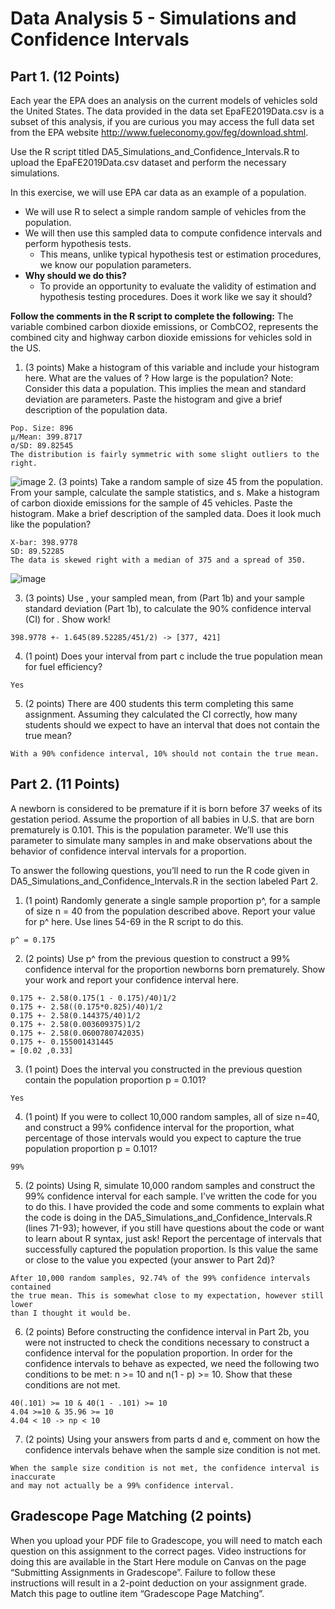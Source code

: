 # Data Analysis 5 - Simulations and Confidence Intervals
## Part 1. (12 Points)
Each year the EPA does an analysis on the current models of vehicles sold the United States. The data provided in the data set EpaFE2019Data.csv is a subset of this analysis, if you are curious you may access the full data set from the EPA website http://www.fueleconomy.gov/feg/download.shtml.

Use the R script titled DA5_Simulations_and_Confidence_Intervals.R to upload the EpaFE2019Data.csv dataset and perform the necessary simulations.

In this exercise, we will use EPA car data as an example of a population.
- We will use R to select a simple random sample of vehicles from the population.
- We will then use this sampled data to compute confidence intervals and perform hypothesis tests.
  - This means, unlike typical hypothesis test or estimation procedures, we know our population parameters.
- **Why should we do this?**
  - To provide an opportunity to evaluate the validity of estimation and hypothesis testing procedures. Does it work like we say it should?

**Follow the comments in the R script to complete the following:**
The variable combined carbon dioxide emissions, or CombCO2, represents the combined city and highway carbon dioxide emissions for vehicles sold in the US.
1. (3 points) Make a histogram of this variable and include your histogram here. What are the values of ? How large is the population? Note: Consider this data a population. This implies the mean and standard deviation are parameters. Paste the histogram and give a brief description of the population data.
```
Pop. Size: 896
μ/Mean: 399.8717
σ/SD: 89.82545
The distribution is fairly symmetric with some slight outliers to the right.
```
![image](https://user-images.githubusercontent.com/25465133/168210769-04b48b47-98d3-45a3-aa69-4c25570b533f.png)
2. (3 points) Take a random sample of size 45 from the population. From your sample, calculate the sample statistics, and s. Make a histogram of carbon dioxide emissions for the sample of 45 vehicles. Paste the histogram. Make a brief description of the sampled data. Does it look much like the population?
```
X-bar: 398.9778
SD: 89.52285
The data is skewed right with a median of 375 and a spread of 350.
```
![image](https://user-images.githubusercontent.com/25465133/168210812-e26ccf6a-4d6f-470a-af94-1525b790ef36.png)

3. (3 points) Use , your sampled mean, from (Part 1b) and your sample standard deviation  (Part 1b), to calculate the 90% confidence interval (CI) for . Show work!
```
398.9778 +- 1.645(89.52285/451/2) -> [377, 421]
```
4. (1 point) Does your interval from part c include the true population mean for fuel efficiency?
```
Yes
```
5. (2 points) There are 400 students this term completing this same assignment.  Assuming they calculated the CI correctly, how many students should we expect to have an interval that does not contain the true mean?
```
With a 90% confidence interval, 10% should not contain the true mean.
```

## Part 2. (11 Points)
A newborn is considered to be premature if it is born before 37 weeks of its gestation period. Assume the proportion of all babies in U.S. that are born prematurely is 0.101. This is the population parameter. We’ll use this parameter to simulate many samples in and make observations about the behavior of confidence interval intervals for a proportion.

To answer the following questions, you’ll need to run the R code given in DA5_Simulations_and_Confidence_Intervals.R in the section labeled Part 2.
1. (1 point) Randomly generate a single sample proportion p^, for a sample of size n = 40 from the population described above. Report your value for p^ here. Use lines 54-69 in the R script to do this.
```
p^ = 0.175
```
2. (2 points) Use p^ from the previous question to construct a 99% confidence interval for the proportion newborns born prematurely. Show your work and report your confidence interval here.
```
0.175 +- 2.58(0.175(1 - 0.175)/40)1/2
0.175 +- 2.58((0.175*0.825)/40)1/2
0.175 +- 2.58(0.144375/40)1/2
0.175 +- 2.58(0.003609375)1/2
0.175 +- 2.58(0.0600780742035)
0.175 +- 0.155001431445
= [0.02 ,0.33]
```
3. (1 point) Does the interval you constructed in the previous question contain the population proportion p = 0.101?
```
Yes
```
4. (1 point) If you were to collect 10,000 random samples, all of size n=40, and construct a 99% confidence interval for the proportion, what percentage of those intervals would you expect to capture the true population proportion p = 0.101?
```
99%
```
5. (2 points) Using R, simulate 10,000 random samples and construct the 99% confidence interval for each sample. I’ve written the code for you to do this. I have provided the code and some comments to explain what the code is doing in the DA5_Simulations_and_Confidence_Intervals.R (lines 71-93); however, if you still have questions about the code or want to learn about R syntax, just ask! Report the percentage of intervals that successfully captured the population proportion. Is this value the same or close to the value you expected (your answer to Part 2d)?
```
After 10,000 random samples, 92.74% of the 99% confidence intervals contained
the true mean. This is somewhat close to my expectation, however still lower
than I thought it would be.
```
6. (2 points) Before constructing the confidence interval in Part 2b, you were not instructed to check the conditions necessary to construct a confidence interval for the population proportion. In order for the confidence intervals to behave as expected, we need the following two conditions to be met: n >= 10 and n(1 - p) >= 10. Show that these conditions are not met.
```
40(.101) >= 10 & 40(1 - .101) >= 10
4.04 >=10 & 35.96 >= 10
4.04 < 10 -> np < 10
```
7. (2 points) Using your answers from parts d and e, comment on how the confidence intervals behave when the sample size condition is not met.
```
When the sample size condition is not met, the confidence interval is inaccurate
and may not actually be a 99% confidence interval.
```

## Gradescope Page Matching (2 points)
When you upload your PDF file to Gradescope, you will need to match each question on this assignment to the correct pages. Video instructions for doing this are available in the Start Here module on Canvas on the page “Submitting Assignments in Gradescope”. Failure to follow these instructions will result in a 2-point deduction on your assignment grade. Match this page to outline item “Gradescope Page Matching”. 
